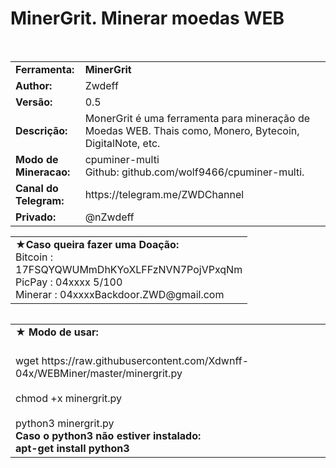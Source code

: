 # MinerGrit. Minerar moedas WEB
<body>
  <tr>
    <td width="100px" class="main2"><b></b></td><td width="780px"></td>
  </tr>
   <tr>
    <td width="100px" class="main2"><b></b></td><td width="780px"></td>
  </tr>
<table border="0" cellpadding="0" cellspacing="2" width="100%">
  <tr>
    <td width="100px" class="main2"><b>Ferramenta:</b></td>
    <td width="780px" class="main2"><b>MinerGrit</b></td>
  <tr>
    <td width="100px" class="main2"><b>Author:</b></td><td width="780px">Zwdeff</td>
  </tr>
  <tr>
    <td width="100px" class="main2"><b>Versão:</b></td><td width="780px">0.5</td>
  </tr>
  <tr>
    <td width="100px" class="main2"><b>Descrição:</b></td><td width="780px">MonerGrit é uma ferramenta para mineração de Moedas WEB. Thais como, Monero, Bytecoin, DigitalNote, etc.</td>
  </tr>
  <tr>
    <td width="100px" class="main2"><b>Modo de Mineracao:</b></td><td width="780px">cpuminer-multi<br>Github: github.com/wolf9466/cpuminer-multi.</br></td>
  </tr>
  <tr>
    <td width="100px" class="main2"><b>Canal do Telegram:</b></td><td width="780px">https://telegram.me/ZWDChannel</td>
  </tr>
  <tr>
    <td width="100px" class="main2"><b>Privado:</b></td><td width="780px">@nZwdeff</td>
  </tr>
<table border="0" cellpadding="2" cellspacing="5" width="100%">
  <tr>
    <td width="200px" class="main2">&#9733;<b>Caso queira fazer uma Doação:</b>
    <br>Bitcoin : 17FSQYQWUMmDhKYoXLFFzNVN7PojVPxqNm</br>PicPay  : 04xxxx  5/100</br>Minerar : 04xxxxBackdoor.ZWD@gmail.com</br></td>
  </tr>
    </table>
<table border="0" cellpadding="2" cellspacing="5" width="100%">
</table>
<table border="0" cellpadding="2" cellspacing="5" width="100%">
  <tr>
    <td class="main3" width="890px">&#9733; <b>Modo de usar:</b></td>
  </tr>
  <tr>
    <td class="main"> <br>wget https://raw.githubusercontent.com/Xdwnff-04x/WEBMiner/master/minergrit.py<br/> <br>chmod +x minergrit.py<br/> <br>python3 minergrit.py<br/> <b>Caso o python3 não estiver instalado:<b><br> apt-get install python3</br></td>
  </tr>
</body>
</html>
